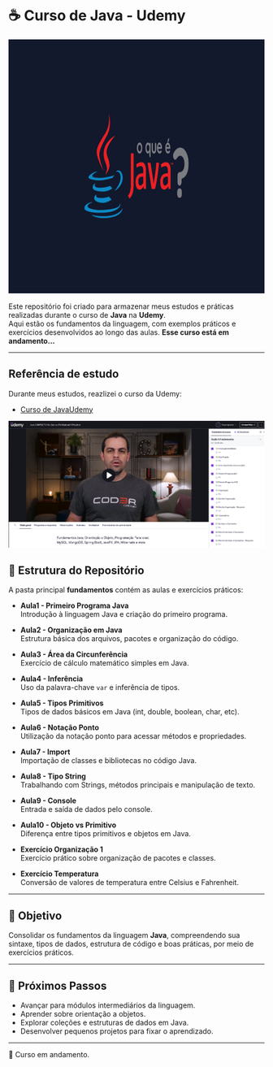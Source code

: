 # ☕ Curso de Java - Udemy  

<img src="img-java/img-1.jpg" alt="App Screenshot" width="100%" height="500"/>

Este repositório foi criado para armazenar meus estudos e práticas realizadas durante o curso de **Java** na **Udemy**.  
Aqui estão os fundamentos da linguagem, com exemplos práticos e exercícios desenvolvidos ao longo das aulas. **Esse curso está em andamento...**  

---

##  Referência de estudo

Durante meus estudos, reazlizei o curso da Udemy:

- [Curso de JavaUdemy ](https://www.youtube.com/playlist?list=PL2Fdisxwzt_f5C7Mv0kg1EAHhy2VJLf1c)


<p align="center">
  <img src="img-java/img-2.png" alt="App Screenshot" width="800" align=center/>
</p>



## 📂 Estrutura do Repositório  

A pasta principal **fundamentos** contém as aulas e exercícios práticos:  

- **Aula1 - Primeiro Programa Java**  
  Introdução à linguagem Java e criação do primeiro programa.  

- **Aula2 - Organização em Java**  
  Estrutura básica dos arquivos, pacotes e organização do código.  

- **Aula3 - Área da Circunferência**  
  Exercício de cálculo matemático simples em Java.  

- **Aula4 - Inferência**  
  Uso da palavra-chave `var` e inferência de tipos.  

- **Aula5 - Tipos Primitivos**  
  Tipos de dados básicos em Java (int, double, boolean, char, etc).  

- **Aula6 - Notação Ponto**  
  Utilização da notação ponto para acessar métodos e propriedades.  

- **Aula7 - Import**  
  Importação de classes e bibliotecas no código Java.  

- **Aula8 - Tipo String**  
  Trabalhando com Strings, métodos principais e manipulação de texto.  

- **Aula9 - Console**  
  Entrada e saída de dados pelo console.  

- **Aula10 - Objeto vs Primitivo**  
  Diferença entre tipos primitivos e objetos em Java.  

- **Exercício Organização 1**  
  Exercício prático sobre organização de pacotes e classes.  

- **Exercício Temperatura**  
  Conversão de valores de temperatura entre Celsius e Fahrenheit.  

---

## 🎯 Objetivo  

Consolidar os fundamentos da linguagem **Java**, compreendendo sua sintaxe, tipos de dados, estrutura de código e boas práticas, por meio de exercícios práticos.  

---

## 🚀 Próximos Passos  

- Avançar para módulos intermediários da linguagem.  
- Aprender sobre orientação a objetos.  
- Explorar coleções e estruturas de dados em Java.  
- Desenvolver pequenos projetos para fixar o aprendizado.  

---
📌 Curso em andamento.  
